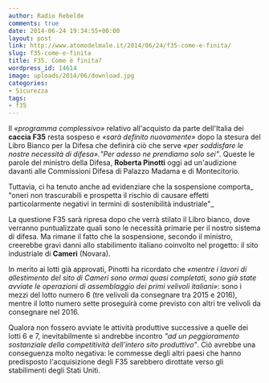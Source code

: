 ```yaml
---
author: Radio Rebelde
comments: true
date: 2014-06-24 19:34:55+00:00
layout: post
link: http://www.atomodelmale.it/2014/06/24/f35-come-e-finita/
slug: f35-come-e-finita
title: F35. Come è finita?
wordpress_id: 14614
image: uploads/2014/06/download.jpg
categories:
- Sicurezza
tags:
- f35
---
```


Il _«programma complessivo»_ relativo all'acquisto da parte dell'Italia dei **caccia F35** resta sospeso e _«sarà definito nuovamente»_ dopo la stesura del Libro Bianco per la Difesa che definirà ciò che serve _«per soddisfare le nostre necessità di difesa»_._"Per adesso ne prendiamo solo sei"_. Queste le parole del ministro della Difesa, **Roberta Pinotti** oggi ad un'audizione davanti alle Commissioni Difesa di Palazzo Madama e di Montecitorio.

Tuttavia, ci ha tenuto anche ad evidenziare che la sospensione comporta_ "oneri non trascurabili e prospetta il rischio di causare effetti particolarmente negativi in termini di sostenibilità industriale"_

La questione F35 sarà ripresa dopo che verrà stilato il Libro bianco, dove verranno puntualizzate quali sono le necessità primarie per il nostro sistema di difesa. Ma rimane il fatto che la sospensione, secondo il ministro, creerebbe gravi danni allo stabilimento italiano coinvolto nel progetto: il sito industriale di **Cameri** (Novara).

In merito ai lotti già approvati, Pinotti ha ricordato che _«mentre i lavori di allestimento del sito di Cameri sono ormai quasi completati, sono già state avviate le operazioni di assemblaggio dei primi velivoli italiani»_: sono i mezzi del lotto numero 6 (tre velivoli da consegnare tra 2015 e 2016), mentre il lotto numero sette proseguirà come previsto con altri tre velivoli da consegnare nel 2016.

Qualora non fossero avviate le attività produttive successive a quelle dei lotti 6 e 7, inevitabilmente si andrebbe incontro _"ad un peggioramento sostanziale della competitività dell'intero sito produttivo"_. Ciò avrebbe una conseguenza molto negativa: le commesse degli altri paesi che hanno predisposto l'acquisizione degli F35 sarebbero dirottate verso gli stabilimenti degli Stati Uniti.
